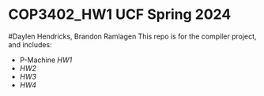 # COP3402_HW1 UCF Spring 2024
#Daylen Hendricks, Brandon Ramlagen
This repo is for the compiler project, and includes:
- P-Machine *HW1*
- *HW2*
- *HW3*
- *HW4*

